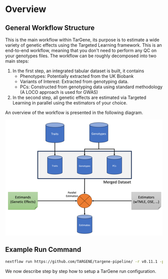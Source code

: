 # Overview

## General Workflow Structure

This is the main workflow within TarGene, its purpose is to estimate a wide variety of genetic effects using the Targeted Learning framework. This is an end-to-end workflow, meaning that you don't need to perform any QC on your genotypes files. The workflow can be roughly decomposed into two main steps:

1. In the first step, an integrated tabular dataset is built, it contains
   - Phenotypes: Potentially extracted from the UK Biobank
   - Variants of Interest: Extracted from genotyping data.
   - PCs: Constructed from genotyping data using standard methodology (A LOCO approach is used for GWAS)
2. In the second step, all genetic effects are estimated via Targeted Learning in parallel using the estimators of your choice.

An overview of the workflow is presented in the following diagram.

![TarGene Workflow High Level](../assets/targene_workflow_high_level.png)

## Example Run Command

```bash
nextflow run https://github.com/TARGENE/targene-pipeline/ -r v0.11.1 -profile local -resume
```

We now describe step by step how to setup a TarGene run configuration.

